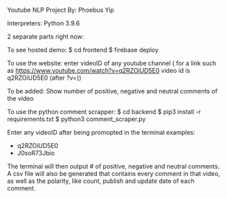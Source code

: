 Youtube NLP Project
By: Phoebus Yip

Interpreters: Python 3.9.6

2 separate parts right now:

To see hosted demo:
$ cd frontend
$ firebase deploy


To use the website:
enter videoID of any youtube channel ( for a link such as https://www.youtube.com/watch?v=q2RZOiUD5E0 video id is q2RZOiUD5E0 (after ?v=))

To be added: 
Show number of positive, negative and neutral comments of the video

To use the python comment scrapper:
$ cd backend
$ pip3 install -r requirements.txt
$ python3 comment_scraper.py

Enter any videoID after being promopted in the terminal
examples: 
- q2RZOiUD5E0
- J0soR73Jbio

The terminal will then output # of positive, negative and neutral comments.
A csv file will also be generated that contains every comment in that video, as well as the polarity, like count, publish and update date of each comment.



